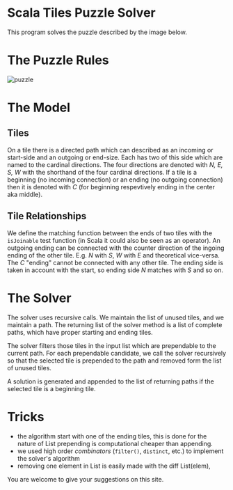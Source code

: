 Scala Tiles Puzzle Solver
=========================

This program solves the puzzle described by the image below.


# The Puzzle Rules

![puzzle](http://famsterdamworld.com/ticofab/puzzle.jpg)


# The Model

## Tiles

On a tile there is a directed path which can described as an incoming or start-side and an outgoing or end-size. Each has two of this side which are named to the cardinal directions. The four directions are denoted with *N, E, S, W* with the shorthand of the four cardinal directions. If a tile is a beginning (no incoming connection) or an ending (no outgoing connection) then it is denoted with *C* (for beginning respevtively ending in the center aka middle).

## Tile Relationships

We define the matching function between the ends of two tiles with the ```isJoinable``` test function (in Scala it could also be seen as an operator). An outgoing ending can be connected with the counter direction of the ingoing ending of the other tile. E.g. *N* with *S*, *W* with *E* and theoretical vice-versa. The *C* "ending" cannot be connected with any other tile. The ending side is taken in account with the start, so ending side *N* matches with *S* and so on.

# The Solver

The solver uses recursive calls. We maintain the list of unused tiles, and we maintain a path. The returning list of the solver method is a list of complete paths, which have proper starting and ending tiles.

The solver filters those tiles in the input list which are prependable to the current path. For each prependable candidate, we call the solver recursively so that the selected tile is prepended to the path and removed form the list of unused tiles.

A solution is generated and appended to the list of returning paths if the selected tile is a beginning tile.

# Tricks
- the algorithm start with one of the ending tiles, this is done for the nature of List prepending is computational cheaper than appending.
- we used high order *combinators* (```filter()```, ```distinct```, etc.) to implement the solver's algorithm
- removing one element in List is easily made with the diff List(elem),

You are welcome to give your suggestions on this site.
